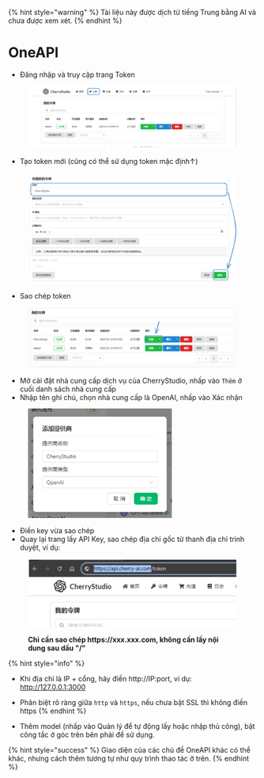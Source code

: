 
{% hint style="warning" %}
Tài liệu này được dịch từ tiếng Trung bằng AI và chưa được xem xét.
{% endhint %}

# OneAPI

* Đăng nhập và truy cập trang Token

<figure><img src="../../../.gitbook/assets/image (22).png" alt=""><figcaption></figcaption></figure>

* Tạo token mới (cũng có thể sử dụng token mặc định↑)

<figure><img src="../../../.gitbook/assets/image (19).png" alt="" width="563"><figcaption></figcaption></figure>

* Sao chép token

<figure><img src="../../../.gitbook/assets/image (24).png" alt="" width="563"><figcaption></figcaption></figure>

* Mở cài đặt nhà cung cấp dịch vụ của CherryStudio, nhấp vào `Thêm` ở cuối danh sách nhà cung cấp
* Nhập tên ghi chú, chọn nhà cung cấp là OpenAI, nhấp vào Xác nhận

<figure><img src="../../../.gitbook/assets/image (25).png" alt="" width="291"><figcaption></figcaption></figure>

* Điền key vừa sao chép
* Quay lại trang lấy API Key, sao chép địa chỉ gốc từ thanh địa chỉ trình duyệt, ví dụ:

<figure><img src="../../../.gitbook/assets/image (26).png" alt="" width="563"><figcaption><p><strong>Chỉ cần sao chép https://xxx.xxx.com, không cần lấy nội dung sau dấu "/"</strong></p></figcaption></figure>

{% hint style="info" %}
* Khi địa chỉ là IP + cổng, hãy điền http://IP:port, ví dụ: http://127.0.0.1:3000
* Phân biệt rõ ràng giữa `http` và `https`, nếu chưa bật SSL thì không điền https
{% endhint %}

* Thêm model (nhấp vào Quản lý để tự động lấy hoặc nhập thủ công), bật công tắc ở góc trên bên phải để sử dụng.

{% hint style="success" %}
Giao diện của các chủ đề OneAPI khác có thể khác, nhưng cách thêm tương tự như quy trình thao tác ở trên.
{% endhint %}